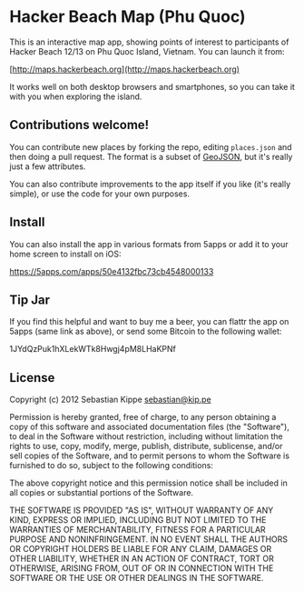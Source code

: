 # Hacker Beach Map (Phu Quoc)

This is an interactive map app, showing points of interest to participants of
Hacker Beach 12/13 on Phu Quoc Island, Vietnam. You can launch it from:

[http://maps.hackerbeach.org](http://maps.hackerbeach.org)

It works well on both desktop browsers and smartphones, so you can take it with
you when exploring the island.

## Contributions welcome!

You can contribute new places by forking the repo, editing `places.json` and
then doing a pull request. The format is a subset of
[GeoJSON](http://geojson.org/), but it's really just a few attributes.

You can also contribute improvements to the app itself if you like (it's really
simple), or use the code for your own purposes.

## Install

You can also install the app in various formats from 5apps or add it to your
home screen to install on iOS:

https://5apps.com/apps/50e4132fbc73cb4548000133

## Tip Jar

If you find this helpful and want to buy me a beer, you can flattr the app on
5apps (same link as above), or send some Bitcoin to the following wallet:

1JYdQzPuk1hXLekWTk8Hwgj4pM8LHaKPNf

## License

Copyright (c) 2012 Sebastian Kippe <sebastian@kip.pe>

Permission is hereby granted, free of charge, to any person obtaining a copy of this software and associated documentation files (the "Software"), to deal in the Software without restriction, including without limitation the rights to use, copy, modify, merge, publish, distribute, sublicense, and/or sell copies of the Software, and to permit persons to whom the Software is furnished to do so, subject to the following conditions:

The above copyright notice and this permission notice shall be included in all copies or substantial portions of the Software.

THE SOFTWARE IS PROVIDED "AS IS", WITHOUT WARRANTY OF ANY KIND, EXPRESS OR IMPLIED, INCLUDING BUT NOT LIMITED TO THE WARRANTIES OF MERCHANTABILITY, FITNESS FOR A PARTICULAR PURPOSE AND NONINFRINGEMENT. IN NO EVENT SHALL THE AUTHORS OR COPYRIGHT HOLDERS BE LIABLE FOR ANY CLAIM, DAMAGES OR OTHER LIABILITY, WHETHER IN AN ACTION OF CONTRACT, TORT OR OTHERWISE, ARISING FROM, OUT OF OR IN CONNECTION WITH THE SOFTWARE OR THE USE OR OTHER DEALINGS IN THE SOFTWARE.
